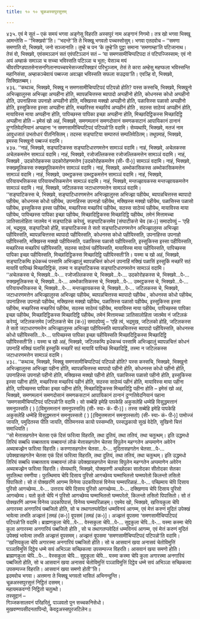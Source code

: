 ```yaml
---
title: १० १० चूळअस्सपुरसुत्तम्

---
```


४३५. एवं मे सुतं – एकं समयं भगवा अङ्गेसु विहरति अस्सपुरं नाम अङ्गानं निगमो। तत्र खो भगवा भिक्खू आमन्तेसि – ‘‘भिक्खवो’’ति। ‘‘भदन्ते’’ति ते भिक्खू भगवतो पच्चस्सोसुम्। भगवा एतदवोच – ‘‘समणा समणाति वो, भिक्खवे, जनो सञ्जानाति। तुम्हे च पन ‘के तुम्हे’ति पुट्ठा समाना ‘समणाम्हा’ति पटिजानाथ। तेसं वो, भिक्खवे, एवंसमञ्ञानं सतं एवंपटिञ्ञानं सतं – ‘या समणसामीचिप्पटिपदा तं पटिपज्जिस्साम; एवं नो अयं अम्हाकं समञ्ञा च सच्चा भविस्सति पटिञ्ञा च भूता; येसञ्च मयं चीवरपिण्डपातसेनासनगिलानप्पच्चयभेसज्जपरिक्खारं परिभुञ्जाम, तेसं ते कारा अम्हेसु महप्फला भविस्सन्ति महानिसंसा, अम्हाकञ्चेवायं पब्बज्जा अवञ्झा भविस्सति सफला सउद्रया’ति। एवञ्हि वो, भिक्खवे, सिक्खितब्बम्।  
४३६. ‘‘कथञ्च, भिक्खवे, भिक्खु न समणसामीचिप्पटिपदं पटिपन्नो होति? यस्स कस्सचि, भिक्खवे, भिक्खुनो अभिज्झालुस्स अभिज्झा अप्पहीना होति, ब्यापन्नचित्तस्स ब्यापादो अप्पहीनो होति, कोधनस्स कोधो अप्पहीनो होति, उपनाहिस्स उपनाहो अप्पहीनो होति, मक्खिस्स मक्खो अप्पहीनो होति, पळासिस्स पळासो अप्पहीनो होति, इस्सुकिस्स इस्सा अप्पहीना होति, मच्छरिस्स मच्छरियं अप्पहीनं होति , सठस्स साठेय्यं अप्पहीनं होति, मायाविस्स माया अप्पहीना होति, पापिच्छस्स पापिका इच्छा अप्पहीना होति, मिच्छादिट्ठिकस्स मिच्छादिट्ठि अप्पहीना होति – इमेसं खो अहं, भिक्खवे, समणमलानं समणदोसानं समणकसटानं आपायिकानं ठानानं दुग्गतिवेदनियानं अप्पहाना ‘न समणसामीचिप्पटिपदं पटिपन्नो’ति वदामि। सेय्यथापि, भिक्खवे, मतजं नाम आवुधजातं उभतोधारं पीतनिसितम्। तदस्स सङ्घाटिया सम्पारुतं सम्पलिवेठितम्। तथूपमाहं, भिक्खवे, इमस्स भिक्खुनो पब्बज्जं वदामि।  
४३७. ‘‘नाहं, भिक्खवे, सङ्घाटिकस्स सङ्घाटिधारणमत्तेन सामञ्ञं वदामि। नाहं, भिक्खवे, अचेलकस्स अचेलकमत्तेन सामञ्ञं वदामि। नाहं, भिक्खवे, रजोजल्लिकस्स रजोजल्लिकमत्तेन सामञ्ञं वदामि। नाहं, भिक्खवे , उदकोरोहकस्स उदकोरोहणमत्तेन [उदकोरोहकमत्तेन (सी॰ पी॰)] सामञ्ञं वदामि। नाहं, भिक्खवे, रुक्खमूलिकस्स रुक्खमूलिकमत्तेन सामञ्ञं वदामि। नाहं, भिक्खवे, अब्भोकासिकस्स अब्भोकासिकमत्तेन सामञ्ञं वदामि। नाहं, भिक्खवे, उब्भट्ठकस्स उब्भट्ठकमत्तेन सामञ्ञं वदामि। नाहं, भिक्खवे, परियायभत्तिकस्स परियायभत्तिकमत्तेन सामञ्ञं वदामि। नाहं, भिक्खवे, मन्तज्झायकस्स मन्तज्झायकमत्तेन सामञ्ञं वदामि। नाहं, भिक्खवे, जटिलकस्स जटाधारणमत्तेन सामञ्ञं वदामि।  
‘‘सङ्घाटिकस्स चे, भिक्खवे, सङ्घाटिधारणमत्तेन अभिज्झालुस्स अभिज्झा पहीयेथ, ब्यापन्नचित्तस्स ब्यापादो पहीयेथ, कोधनस्स कोधो पहीयेथ, उपनाहिस्स उपनाहो पहीयेथ, मक्खिस्स मक्खो पहीयेथ, पळासिस्स पळासो पहीयेथ, इस्सुकिस्स इस्सा पहीयेथ, मच्छरिस्स मच्छरियं पहीयेथ, सठस्स साठेय्यं पहीयेथ, मायाविस्स माया पहीयेथ, पापिच्छस्स पापिका इच्छा पहीयेथ, मिच्छादिट्ठिकस्स मिच्छादिट्ठि पहीयेथ, तमेनं मित्तामच्चा ञातिसालोहिता जातमेव नं सङ्घाटिकं करेय्युं, सङ्घाटिकत्तमेव [संघाटीकत्ते चेव (क॰)] समादपेय्युं – ‘एहि त्वं, भद्रमुख, सङ्घाटिको होहि, सङ्घाटिकस्स ते सतो सङ्घाटिधारणमत्तेन अभिज्झालुस्स अभिज्झा पहीयिस्सति, ब्यापन्नचित्तस्स ब्यापादो पहीयिस्सति, कोधनस्स कोधो पहीयिस्सति, उपनाहिस्स उपनाहो पहीयिस्सति, मक्खिस्स मक्खो पहीयिस्सति, पळासिस्स पळासो पहीयिस्सति, इस्सुकिस्स इस्सा पहीयिस्सति, मच्छरिस्स मच्छरियं पहीयिस्सति, सठस्स साठेय्यं पहीयिस्सति, मायाविस्स माया पहीयिस्सति, पापिच्छस्स पापिका इच्छा पहीयिस्सति, मिच्छादिट्ठिकस्स मिच्छादिट्ठि पहीयिस्सती’ति। यस्मा च खो अहं, भिक्खवे, सङ्घाटिकम्पि इधेकच्चं पस्सामि अभिज्झालुं ब्यापन्नचित्तं कोधनं उपनाहिं मक्खिं पळासिं इस्सुकिं मच्छरिं सठं मायाविं पापिच्छं मिच्छादिट्ठिकं, तस्मा न सङ्घाटिकस्स सङ्घाटिधारणमत्तेन सामञ्ञं वदामि।  
‘‘अचेलकस्स चे, भिक्खवे…पे॰… रजोजल्लिकस्स चे, भिक्खवे…पे॰… उदकोरोहकस्स चे, भिक्खवे…पे॰… रुक्खमूलिकस्स चे, भिक्खवे…पे॰… अब्भोकासिकस्स चे, भिक्खवे…पे॰… उब्भट्ठकस्स चे, भिक्खवे…पे॰… परियायभत्तिकस्स चे, भिक्खवे…पे॰… मन्तज्झायकस्स चे, भिक्खवे…पे॰… जटिलकस्स चे, भिक्खवे, जटाधारणमत्तेन अभिज्झालुस्स अभिज्झा पहीयेथ, ब्यापन्नचित्तस्स ब्यापादो पहीयेथ , कोधनस्स कोधो पहीयेथ, उपनाहिस्स उपनाहो पहीयेथ, मक्खिस्स मक्खो पहीयेथ, पळासिस्स पळासो पहीयेथ, इस्सुकिस्स इस्सा पहीयेथ, मच्छरिस्स मच्छरियं पहीयेथ, सठस्स साठेय्यं पहीयेथ, मायाविस्स माया पहीयेथ, पापिच्छस्स पापिका इच्छा पहीयेथ, मिच्छादिट्ठिकस्स मिच्छादिट्ठि पहीयेथ, तमेनं मित्तामच्चा ञातिसालोहिता जातमेव नं जटिलकं करेय्युं, जटिलकत्तमेव [जटिलकत्ते चेव (क॰)] समादपेय्युं – ‘एहि त्वं, भद्रमुख, जटिलको होहि, जटिलकस्स ते सतो जटाधारणमत्तेन अभिज्झालुस्स अभिज्झा पहीयिस्सति ब्यापन्नचित्तस्स ब्यापादो पहीयिस्सति, कोधनस्स कोधो पहीयिस्सति…पे॰… पापिच्छस्स पापिका इच्छा पहीयिस्सति मिच्छादिट्ठिकस्स मिच्छादिट्ठि पहीयिस्सती’ति। यस्मा च खो अहं, भिक्खवे, जटिलकम्पि इधेकच्चं पस्सामि अभिज्झालुं ब्यापन्नचित्तं कोधनं उपनाहिं मक्खिं पलासिं इस्सुकिं मच्छरिं सठं मायाविं पापिच्छं मिच्छादिट्ठिं, तस्मा न जटिलकस्स जटाधारणमत्तेन सामञ्ञं वदामि।  
४३८. ‘‘कथञ्च, भिक्खवे, भिक्खु समणसामीचिप्पटिपदं पटिपन्नो होति? यस्स कस्सचि, भिक्खवे, भिक्खुनो अभिज्झालुस्स अभिज्झा पहीना होति, ब्यापन्नचित्तस्स ब्यापादो पहीनो होति, कोधनस्स कोधो पहीनो होति, उपनाहिस्स उपनाहो पहीनो होति, मक्खिस्स मक्खो पहीनो होति, पळासिस्स पळासो पहीनो होति, इस्सुकिस्स इस्सा पहीना होति, मच्छरिस्स मच्छरियं पहीनं होति, सठस्स साठेय्यं पहीनं होति, मायाविस्स माया पहीना होति, पापिच्छस्स पापिका इच्छा पहीना होति, मिच्छादिट्ठिकस्स मिच्छादिट्ठि पहीना होति – इमेसं खो अहं, भिक्खवे, समणमलानं समणदोसानं समणकसटानं आपायिकानं ठानानं दुग्गतिवेदनियानं पहाना ‘समणसामीचिप्पटिपदं पटिपन्नो’ति वदामि। सो सब्बेहि इमेहि पापकेहि अकुसलेहि धम्मेहि विसुद्धमत्तानं समनुपस्सति ( ) [(विमुत्तमत्तानं समनुपस्सति) (सी॰ स्या॰ कं॰ पी॰)]। तस्स सब्बेहि इमेहि पापकेहि अकुसलेहि धम्मेहि विसुद्धमत्तानं समनुपस्सतो ( ) [(विमुत्तमत्तानं समनुपस्सतो) (सी॰ स्या॰ कं॰ पी॰)] पामोज्जं जायति, पमुदितस्स पीति जायति, पीतिमनस्स कायो पस्सम्भति, पस्सद्धकायो सुखं वेदेति, सुखिनो चित्तं समाधियति।  
‘‘सो मेत्तासहगतेन चेतसा एकं दिसं फरित्वा विहरति, तथा दुतियं, तथा ततियं, तथा चतुत्थम्। इति उद्धमधो तिरियं सब्बधि सब्बत्तताय सब्बावन्तं लोकं मेत्तासहगतेन चेतसा विपुलेन महग्गतेन अप्पमाणेन अवेरेन अब्याबज्झेन फरित्वा विहरति। करुणासहगतेन चेतसा…पे॰… मुदितासहगतेन चेतसा…पे॰… उपेक्खासहगतेन चेतसा एकं दिसं फरित्वा विहरति, तथा दुतियं, तथा ततियं, तथा चतुत्थम्। इति उद्धमधो तिरियं सब्बधि सब्बत्तताय सब्बावन्तं लोकं उपेक्खासहगतेन चेतसा विपुलेन महग्गतेन अप्पमाणेन अवेरेन अब्याबज्झेन फरित्वा विहरति। सेय्यथापि, भिक्खवे, पोक्खरणी अच्छोदका सातोदका सीतोदका सेतका सुपतित्था रमणीया। पुरत्थिमाय चेपि दिसाय पुरिसो आगच्छेय्य घम्माभितत्तो घम्मपरेतो किलन्तो तसितो पिपासितो। सो तं पोक्खरणिं आगम्म विनेय्य उदकपिपासं विनेय्य घम्मपरिळाहं…पे॰… पच्छिमाय चेपि दिसाय पुरिसो आगच्छेय्य…पे॰… उत्तराय चेपि दिसाय पुरिसो आगच्छेय्य…पे॰… दक्खिणाय चेपि दिसाय पुरिसो आगच्छेय्य। यतो कुतो चेपि नं पुरिसो आगच्छेय्य घम्माभितत्तो घम्मपरेतो, किलन्तो तसितो पिपासितो। सो तं पोक्खरणिं आगम्म विनेय्य उदकपिपासं, विनेय्य घम्मपरिळाहम्। एवमेव खो, भिक्खवे, खत्तियकुला चेपि अगारस्मा अनगारियं पब्बजितो होति, सो च तथागतप्पवेदितं धम्मविनयं आगम्म, एवं मेत्तं करुणं मुदितं उपेक्खं भावेत्वा लभति अज्झत्तं [तमहं (क॰)] वूपसमं [तमहं (क॰)]। अज्झत्तं वूपसमा ‘समणसामीचिप्पटिपदं पटिपन्नो’ति वदामि। ब्राह्मणकुला चेपि…पे॰… वेस्सकुला चेपि…पे॰… सुद्दकुला चेपि…पे॰… यस्मा कस्मा चेपि कुला अगारस्मा अनगारियं पब्बजितो होति , सो च तथागतप्पवेदितं धम्मविनयं आगम्म, एवं मेत्तं करुणं मुदितं उपेक्खं भावेत्वा लभति अज्झत्तं वूपसमम्। अज्झत्तं वूपसमा ‘समणसामीचिप्पटिपदं पटिपन्नो’ति वदामि।  
‘‘खत्तियकुला चेपि अगारस्मा अनगारियं पब्बजितो होति। सो च आसवानं खया अनासवं चेतोविमुत्तिं पञ्ञाविमुत्तिं दिट्ठेव धम्मे सयं अभिञ्ञा सच्छिकत्वा उपसम्पज्ज विहरति। आसवानं खया समणो होति। ब्राह्मणकुला चेपि…पे॰… वेस्सकुला चेपि… सुद्दकुला चेपि… यस्मा कस्मा चेपि कुला अगारस्मा अनगारियं पब्बजितो होति, सो च आसवानं खया अनासवं चेतोविमुत्तिं पञ्ञाविमुत्तिं दिट्ठेव धम्मे सयं अभिञ्ञा सच्छिकत्वा उपसम्पज्ज विहरति। आसवानं खया समणो होती’’ति।  
इदमवोच भगवा। अत्तमना ते भिक्खू भगवतो भासितं अभिनन्दुन्ति।  
चूळअस्सपुरसुत्तं निट्ठितं दसमम्।  
महायमकवग्गो निट्ठितो चतुत्थो।  
तस्सुद्दानं –  
गिञ्जकसालवनं परिहरितुं, पञ्ञवतो पुन सच्चकनिसेधो।  
मुखवण्णपसीदनतापिन्दो, केवट्टअस्सपुरजटिलेन॥  